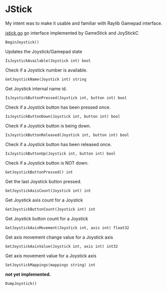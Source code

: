 # JStick

My intent was to make it usable and familiar with Raylib Gamepad interface.

[jstick.go](jstick.go)
go interface implemented by GameStick and JoyStickC

`BeginJoystick()`

Updates the Joystick/Gamepad state

`IsJoystickAvailable(Joystick int) bool`

Check if a Joystick number is available.

`GetJoystickName(Joystick int) string`

Get Joystick internal name id.

`IsJoystickButtonPressed(Joystick int, button int) bool`

Check if a Joystick button has been pressed once.

`IsJoystickButtonDown(Joystick int, button int) bool`

Check if a Joystick button is being down.

`IsJoystickButtonReleased(Joystick int, button int) bool`

Check if a Joystick button has been released once.

`IsJoystickButtonUp(Joystick int, button int) bool`

Check if a Joystick button is NOT down.

`GetJoystickButtonPressed() int`

Get the last Joystick button pressed.

`GetJoystickAxisCount(Joystick int) int`

Get Joystick axis count for a Joystick

`GetJoystickButtonCount(Joystick int) int`

Get Joystick button count for a Joystick

`GetJoystickAxisMovement(Joystick int, axis int) float32`

Get axis movement change value for a Joystick axis

`GetJoystickAxisValue(Joystick int, axis int) int32`

Get axis movement value for a Joystick axis

`SetJoystickMappings(mappings string) int`

**not yet implemented.**

`DumpJoystick()`

